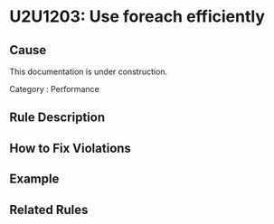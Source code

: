 # U2U1203: Use foreach efficiently

## Cause

This documentation is under construction.

Category : Performance

## Rule Description



## How to Fix Violations



## Example



## Related Rules
